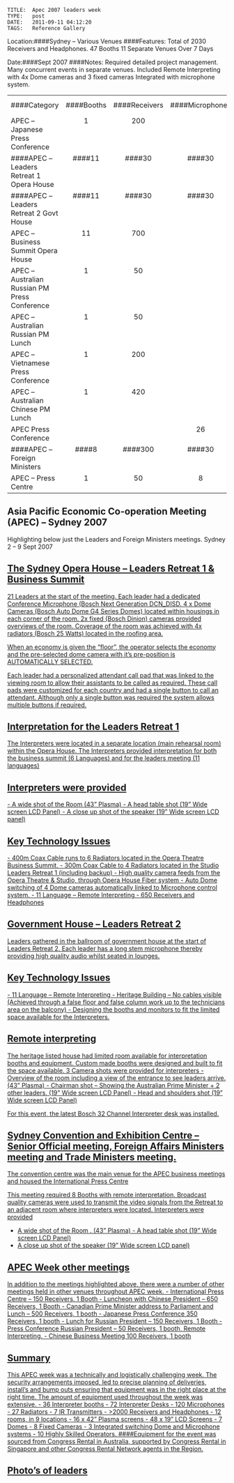     
    TITLE: 	Apec 2007 leaders week	
    TYPE: 	post	
    DATE: 	2011-09-11 04:12:20	
    TAGS: 	Reference Gallery	


Location:####Sydney – Various Venues
####Features:
Total of 2030 Receivers and Headphones.
47 Booths
11 Separate Venues
Over 7 Days

Date:####Sept 2007
####Notes:
Required detailed project management.
Many concurrent events in separate venues.
Included Remote Interpreting with 4x Dome cameras and 3
fixed cameras Integrated with
microphone system.


<table width="100%" border="0" cellspacing="1" cellpadding="7" bgcolor="#999999">
<tbody>
<tr>
<td bgcolor="#FFFFFF">####Category</td>
<td align="center" bgcolor="#FFFFFF">####Booths</td>
<td align="center" bgcolor="#FFFFFF">####Receivers</td>
<td align="center" bgcolor="#FFFFFF">####Microphones</td>
<td align="center" bgcolor="#FFFFFF">####Multiple areas</td>
<td align="center" bgcolor="#FFFFFF">####Remote Interpreting</td>
<td align="center" bgcolor="#FFFFFF">####Dome Camera</td>
<td align="center" bgcolor="#FFFFFF">####Days</td>
<td align="center" bgcolor="#FFFFFF">####Location</td>
<td align="center" bgcolor="#FFFFFF">####Date</td>
</tr>
<tr valign="top">
<td valign="top" bgcolor="#FFFFFF">APEC – Japanese Press Conference</td>
<td align="center" bgcolor="#FFFFFF">1</td>
<td align="center" bgcolor="#FFFFFF">200</td>
<td align="center" bgcolor="#FFFFFF"></td>
<td align="center" bgcolor="#FFFFFF"></td>
<td align="center" bgcolor="#FFFFFF"></td>
<td align="center" bgcolor="#FFFFFF"></td>
<td align="center" bgcolor="#FFFFFF">1</td>
<td align="center" bgcolor="#FFFFFF">Sydney</td>
<td align="center" bgcolor="#FFFFFF">Sep-07</td>
</tr>
<tr valign="top">
<td valign="top" bgcolor="#FFFFFF">####APEC – Leaders Retreat 1 Opera House</td>
<td align="center" bgcolor="#FFFFFF">####11</td>
<td align="center" bgcolor="#FFFFFF">####30</td>
<td align="center" bgcolor="#FFFFFF">####30</td>
<td align="center" bgcolor="#FFFFFF"></td>
<td align="center" bgcolor="#FFFFFF"></td>
<td align="center" bgcolor="#FFFFFF">####4</td>
<td align="center" bgcolor="#FFFFFF">####1</td>
<td align="center" bgcolor="#FFFFFF">####Sydney</td>
<td align="center" bgcolor="#FFFFFF">####Sep-07</td>
</tr>
<tr valign="top">
<td valign="top" bgcolor="#FFFFFF">####APEC – Leaders Retreat 2 Govt House</td>
<td align="center" bgcolor="#FFFFFF">####11</td>
<td align="center" bgcolor="#FFFFFF">####30</td>
<td align="center" bgcolor="#FFFFFF">####30</td>
<td align="center" bgcolor="#FFFFFF"></td>
<td align="center" bgcolor="#FFFFFF">####1</td>
<td align="center" bgcolor="#FFFFFF">####1</td>
<td align="center" bgcolor="#FFFFFF">####1</td>
<td align="center" bgcolor="#FFFFFF">####Sydney</td>
<td align="center" bgcolor="#FFFFFF">####Sep-07</td>
</tr>
<tr valign="top">
<td valign="top" bgcolor="#FFFFFF">APEC – Business Summit Opera House</td>
<td align="center" bgcolor="#FFFFFF">11</td>
<td align="center" bgcolor="#FFFFFF">700</td>
<td align="center" bgcolor="#FFFFFF"></td>
<td align="center" bgcolor="#FFFFFF"></td>
<td align="center" bgcolor="#FFFFFF">1</td>
<td align="center" bgcolor="#FFFFFF"></td>
<td align="center" bgcolor="#FFFFFF">1</td>
<td align="center" bgcolor="#FFFFFF">Sydney</td>
<td align="center" bgcolor="#FFFFFF">Sep-07</td>
</tr>
<tr valign="top">
<td valign="top" bgcolor="#FFFFFF">APEC – Australian Russian PM Press Conference</td>
<td align="center" bgcolor="#FFFFFF">1</td>
<td align="center" bgcolor="#FFFFFF">50</td>
<td align="center" bgcolor="#FFFFFF"></td>
<td align="center" bgcolor="#FFFFFF"></td>
<td align="center" bgcolor="#FFFFFF">1</td>
<td align="center" bgcolor="#FFFFFF"></td>
<td align="center" bgcolor="#FFFFFF">1</td>
<td align="center" bgcolor="#FFFFFF">Sydney</td>
<td align="center" bgcolor="#FFFFFF">Sep-07</td>
</tr>
<tr valign="top">
<td valign="top" bgcolor="#FFFFFF">APEC – Australian Russian PM Lunch</td>
<td align="center" bgcolor="#FFFFFF">1</td>
<td align="center" bgcolor="#FFFFFF">50</td>
<td align="center" bgcolor="#FFFFFF"></td>
<td align="center" bgcolor="#FFFFFF"></td>
<td align="center" bgcolor="#FFFFFF">1</td>
<td align="center" bgcolor="#FFFFFF"></td>
<td align="center" bgcolor="#FFFFFF">1</td>
<td align="center" bgcolor="#FFFFFF">Sydney</td>
<td align="center" bgcolor="#FFFFFF">Sep-07</td>
</tr>
<tr valign="top">
<td valign="top" bgcolor="#FFFFFF">APEC – Vietnamese Press Conference</td>
<td align="center" bgcolor="#FFFFFF">1</td>
<td align="center" bgcolor="#FFFFFF">200</td>
<td align="center" bgcolor="#FFFFFF"></td>
<td align="center" bgcolor="#FFFFFF"></td>
<td align="center" bgcolor="#FFFFFF"></td>
<td align="center" bgcolor="#FFFFFF"></td>
<td align="center" bgcolor="#FFFFFF">1</td>
<td align="center" bgcolor="#FFFFFF">Sydney</td>
<td align="center" bgcolor="#FFFFFF">Sep-07</td>
</tr>
<tr valign="top">
<td valign="top" bgcolor="#FFFFFF">APEC – Australian Chinese PM Lunch</td>
<td align="center" bgcolor="#FFFFFF">1</td>
<td align="center" bgcolor="#FFFFFF">420</td>
<td align="center" bgcolor="#FFFFFF"></td>
<td align="center" bgcolor="#FFFFFF"></td>
<td align="center" bgcolor="#FFFFFF"></td>
<td align="center" bgcolor="#FFFFFF"></td>
<td align="center" bgcolor="#FFFFFF">1</td>
<td align="center" bgcolor="#FFFFFF">Sydney</td>
<td align="center" bgcolor="#FFFFFF">Sep-07</td>
</tr>
<tr valign="top">
<td valign="top" bgcolor="#FFFFFF">APEC Press Conference</td>
<td align="center" bgcolor="#FFFFFF"></td>
<td align="center" bgcolor="#FFFFFF"></td>
<td align="center" bgcolor="#FFFFFF">26</td>
<td align="center" bgcolor="#FFFFFF"></td>
<td align="center" bgcolor="#FFFFFF"></td>
<td align="center" bgcolor="#FFFFFF"></td>
<td align="center" bgcolor="#FFFFFF">1</td>
<td align="center" bgcolor="#FFFFFF">Sydney</td>
<td align="center" bgcolor="#FFFFFF">Sep-07</td>
</tr>
<tr valign="top">
<td valign="top" bgcolor="#FFFFFF">####APEC – Foreign Ministers</td>
<td align="center" bgcolor="#FFFFFF">####8</td>
<td align="center" bgcolor="#FFFFFF">####300</td>
<td align="center" bgcolor="#FFFFFF">####30</td>
<td align="center" bgcolor="#FFFFFF"></td>
<td align="center" bgcolor="#FFFFFF">####1</td>
<td align="center" bgcolor="#FFFFFF">####1</td>
<td align="center" bgcolor="#FFFFFF">####3</td>
<td align="center" bgcolor="#FFFFFF">####Sydney</td>
<td align="center" bgcolor="#FFFFFF">####Sep-07</td>
</tr>
<tr valign="top">
<td valign="top" bgcolor="#FFFFFF">APEC – Press Centre</td>
<td align="center" bgcolor="#FFFFFF">1</td>
<td align="center" bgcolor="#FFFFFF">50</td>
<td align="center" bgcolor="#FFFFFF">8</td>
<td align="center" bgcolor="#FFFFFF"></td>
<td align="center" bgcolor="#FFFFFF"></td>
<td align="center" bgcolor="#FFFFFF"></td>
<td align="center" bgcolor="#FFFFFF">10</td>
<td align="center" bgcolor="#FFFFFF">Sydney</td>
<td align="center" bgcolor="#FFFFFF">Sep-07</td>
</tr>
</tbody>
</table>

<h2>Asia Pacific Economic Co-operation Meeting (APEC) – Sydney 2007</h2>
Highlighting below just the Leaders and Foreign Ministers meetings.
Sydney 2 – 9 Sept 2007
<a href="http://congressrental.com.au/wp-content/uploads/2011/09/government_house.jpg">

<a href="http://congressrental.com.au/wp-content/uploads/2011/09/garden.jpg">



<h2>The Sydney Opera House – Leaders Retreat 1 &amp; Business Summit</h2>
<a href="http://congressrental.com.au/wp-content/uploads/2011/09/table.jpg">

<a href="http://congressrental.com.au/wp-content/uploads/2011/09/prime_minister_johnhoward.jpg">


21 Leaders at the start of the meeting. Each leader had a dedicated Conference Microphone (Bosch Next Generation DCN_DISD. 4 x
Dome Cameras (Bosch Auto Dome G4 Series Domes) located within housings in each corner of the room. 2x fixed (Bosch Dinion)
cameras provided overviews of the room. Coverage of the room was achieved with 4x radiators (Bosch 25 Watts) located in the
roofing area.
<a href="http://congressrental.com.au/wp-content/uploads/2011/09/monitoring.jpg">


When an economy is given the “floor”, the operator selects the economy and the pre-selected dome camera with it’s pre-position is
AUTOMATICALLY SELECTED.

Each leader had a personalized attendant call pad that was linked to the viewing room to allow their assistants to be called as
required. These call pads were customized for each country and had a single button to call an attendant. Although only a single button
was required the system allows multiple buttons if required.

<h2>Interpretation for the Leaders Retreat 1</h2>
The Interpreters were located in a separate location (main rehearsal room) within the Opera House. The Interpreters
provided interpretation for both the business summit (6 Languages) and for the leaders meeting (11 languages)
<h2>Interpreters were provided</h2>
 - A wide shot of the Room (43” Plasma) - A head table shot (19” Wide screen LCD Panel)
 - A close up shot of the speaker (19” Wide screen LCD panel)

<h2>Key Technology Issues</h2>
 - 400m Coax Cable runs to 6 Radiators located in the Opera Theatre Business Summit. - 300m Coax Cable to 4 Radiators located in the Studio Leaders Retreat 1 (including backup)
 - High quality camera feeds from the Opera Theatre &amp; Studio, through Opera House Fiber system
 - Auto Dome switching of 4 Dome cameras automatically linked to Microphone control system.
 - 11 Language – Remote Interpreting
 - 650 Receivers and Headphones

<h2>Government House – Leaders Retreat 2</h2>
Leaders gathered in the ballroom of government house at the start of Leaders Retreat 2.
Each leader has a long stem microphone thereby providing high quality audio whilst seated in lounges.
<a href="http://congressrental.com.au/wp-content/uploads/2011/09/tablelayout.jpg">

<a href="http://congressrental.com.au/wp-content/uploads/2011/09/dome_flower.jpg">


<h2>Key Technology Issues</h2>
 - 11 Language – Remote Interpreting - Heritage Building – No cables visible (Achieved through a false floor and false column work up to the technicians area on the balcony)
 - Designing the booths and monitors to fit the limited space available for the Interpreters.

<h2>Remote interpreting</h2>
The heritage listed house had limited room available for interpretation booths and equipment. Custom made booths were designed and built to fit the space available.
3 Camera shots were provided for interpreters
 - Overview of the room including a view of the entrance to see leaders arrive. (43” Plasma) - Chairman shot – Showing the Australian Prime Minister + 2 other leaders. (19” Wide screen LCD Panel)
 - Head and shoulders shot (19” Wide screen LCD Panel)

<a href="http://congressrental.com.au/wp-content/uploads/2011/09/interpreter.jpg">

<a href="http://congressrental.com.au/wp-content/uploads/2011/09/monitors_booth.jpg">


For this event, the latest Bosch 32 Channel Interpreter desk was installed.
<h2>Sydney Convention and Exhibition Centre – Senior Official meeting, Foreign Affairs Ministers meeting and Trade Ministers meeting.</h2>
<a href="http://congressrental.com.au/wp-content/uploads/2011/09/convention_exhibition_center.jpg">


The convention centre was the main venue for the APEC business meetings and housed the International Press Centre
<a href="http://congressrental.com.au/wp-content/uploads/2011/09/dome_camera_shot.jpg">

<a href="http://congressrental.com.au/wp-content/uploads/2011/09/delegating.jpg">


<a href="http://congressrental.com.au/wp-content/uploads/2011/09/amm_retreat.jpg">

<a href="http://congressrental.com.au/wp-content/uploads/2011/09/condoleezza.jpg">


This meeting required 8 Booths with remote interpretation.
Broadcast quality cameras were used to transmit the video signals from the Retreat to an adjacent room where interpreters were located.
Interpreters were provided
 - A wide shot of the Room . (43” Plasma) - A head table shot (19” Wide screen LCD Panel)
 - A close up shot of the speaker (19” Wide screen LCD panel)

<h2>APEC Week other meetings</h2>
In addition to the meetings highlighted above, there were a number of other meetings held in other venues throughout APEC week.
 - International Press Centre – 150 Receivers, 1 Booth - Luncheon with Chinese President – 650 Receivers, 1 Booth
 - Canadian Prime Minister address to Parliament and Lunch – 500 Receivers, 1 booth
 - Japanese Press Conference 350 Receivers, 1 booth
 - Lunch for Russian President – 150 Receivers, 1 Booth
 - Press Conference Russian President – 50 Receivers, 1 booth, Remote Interpreting.
 - Chinese Business Meeting 100 Receivers, 1 booth

<h2>Summary</h2>
This APEC week was a technically and logistically challenging week. The security arrangements imposed, led to precise planning of deliveries, install’s and bump outs ensuring that equipment was in the right place at the right time.
The amount of equipment used throughout the week was extensive.
 - 36 Interpreter booths - 72 Interpreter Desks
 - 120 Microphones
 - 27 Radiators
 - 7 IR Transmitters
 - &gt;2000 Receivers and Headphones
 - 12 rooms, in 9 locations
 - 16 x 42” Plasma screens
 - 48 x 19” LCD Screens
 - 7 Domes
 - 8 Fixed Cameras
 - 3 Integrated switching Dome and Microphone systems
 - 10 Highly Skilled Operators. ####Equipment for the event was sourced from Congress Rental in Australia, supported by Congress Rental in Singapore and other Congress Rental Network agents in the Region.


<h2>Photo’s of leaders</h2>





<a href="http://congressrental.com.au/wp-content/uploads/2011/09/leaders.jpg">




